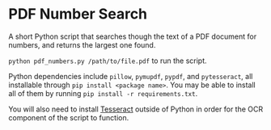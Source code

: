 # PDF Number Search

A short Python script that searches though the text of a PDF document for
numbers, and returns the largest one found.

`python pdf_numbers.py /path/to/file.pdf` to run the script.

Python dependencies include `pillow`, `pymupdf`, `pypdf`, and `pytesseract`, all
installable through `pip install <package name>`. You may be able to install all
of them by running `pip install -r requirements.txt`.

You will also need to install [Tesseract][] outside of Python in order for the
OCR component of the script to function.

[Tesseract]: https://tesseract-ocr.github.io/tessdoc/Installation.html
